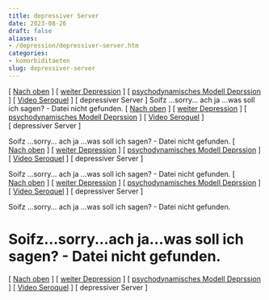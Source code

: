 ```yaml
---
title: depressiver Server
date: 2023-08-26
draft: false
aliases:
- /depression/depressiver-server.htm
categories:
- komorbiditaeten
slug: depressiver-server
---
```



[ [Nach oben](depri.html) ] [ [weiter Depression](depression.htm) ] [ [psychodynamisches Modell Deprssion](ich_depression.htm) ] [ [Video Seroquel](../definition/seroquel.htm) ] [ depressiver Server ] Soifz ...sorry... ach ja ...was soll ich sagen? - Datei nicht gefunden. [ [Nach oben](depri.html) ] [ [weiter Depression](depression.htm) ] [ [psychodynamisches Modell Deprssion](ich_depression.htm) ] [ [Video Seroquel](../definition/seroquel.htm) ] [ depressiver Server ]

Soifz ...sorry... ach ja ...was soll ich sagen? - Datei nicht gefunden. [ [Nach oben](depri.html) ] [ [weiter Depression](depression.htm) ] [ [psychodynamisches Modell Deprssion](ich_depression.htm) ] [ [Video Seroquel](../definition/seroquel.htm) ] [ depressiver Server ]

Soifz ...sorry... ach ja ...was soll ich sagen? - Datei nicht gefunden. [ [Nach oben](depri.html) ] [ [weiter Depression](depression.htm) ] [ [psychodynamisches Modell Deprssion](ich_depression.htm) ] [ [Video Seroquel](../definition/seroquel.htm) ] [ depressiver Server ]

Soifz ...sorry... ach ja ...was soll ich sagen? - Datei nicht gefunden.

# Soifz...sorry...ach ja...was soll ich sagen? - Datei nicht gefunden.

[ [Nach oben](depri.html) ] [ [weiter Depression](depression.htm) ] [ [psychodynamisches Modell Deprssion](ich_depression.htm) ] [ [Video Seroquel](../definition/seroquel.htm) ] [ depressiver Server ]